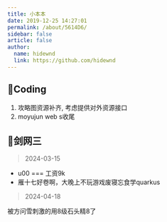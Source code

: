 ```yaml
---
title: 小本本
date: 2019-12-25 14:27:01
permalink: /about/5614D6/
sidebar: false
article: false
author:
  name: hidewnd
  link: https://github.com/hidewnd
---
```


## 🔖Coding

1. 攻略图资源补齐, 考虑提供对外资源接口
2. moyujun web s收尾


## 🔖剑网三

> 2024-03-15

- u00 === 工资9k
- 雁十七好卷啊，大晚上不玩游戏废寝忘食学quarkus


> 2024-04-18

被方问雪刺激的用8级石头精8了

